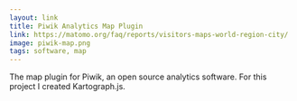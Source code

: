 ```yaml
---
layout: link
title: Piwik Analytics Map Plugin
link: https://matomo.org/faq/reports/visitors-maps-world-region-city/
image: piwik-map.png
tags: software, map
---
```


The map plugin for Piwik, an open source analytics software. For this project I created Kartograph.js.
